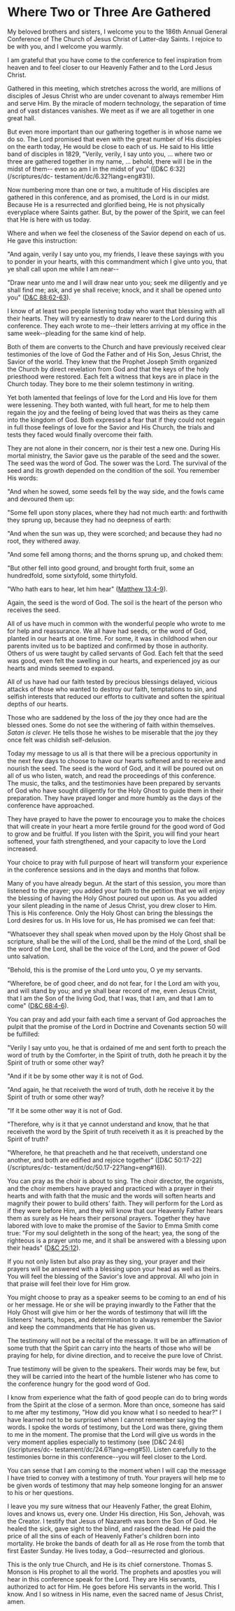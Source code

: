 # Where Two or Three Are Gathered

My beloved brothers and sisters, I welcome you to the 186th Annual General
Conference of The Church of Jesus Christ of Latter-day Saints. I rejoice to be
with you, and I welcome you warmly.

I am grateful that you have come to the conference to feel inspiration from
heaven and to feel closer to our Heavenly Father and to the Lord Jesus Christ.

Gathered in this meeting, which stretches across the world, are millions of
disciples of Jesus Christ who are under covenant to always remember Him and
serve Him. By the miracle of modern technology, the separation of time and of
vast distances vanishes. We meet as if we are all together in one great hall.

But even more important than our gathering together is in whose name we do so.
The Lord promised that even with the great number of His disciples on the
earth today, He would be close to each of us. He said to His little band of
disciples in 1829, "Verily, verily, I say unto you, ... where two or three are
gathered together in my name, ... behold, there will I be in the midst of them--
even so am I in the midst of you" ([D&amp;C 6:32](/scriptures/dc-
testament/dc/6.32?lang=eng#31)).

Now numbering more than one or two, a multitude of His disciples are gathered
in this conference, and as promised, the Lord is in our midst. Because He is a
resurrected and glorified being, He is not physically everyplace where Saints
gather. But, by the power of the Spirit, we can feel that He is here with us
today.

Where and when we feel the closeness of the Savior depend on each of us. He
gave this instruction:

"And again, verily I say unto you, my friends, I leave these sayings with you
to ponder in your hearts, with this commandment which I give unto you, that ye
shall call upon me while I am near--

"Draw near unto me and I will draw near unto you; seek me diligently and ye
shall find me; ask, and ye shall receive; knock, and it shall be opened unto
you" ([D&amp;C 88:62-63](/scriptures/dc-testament/dc/88.62-63?lang=eng#61)).

I know of at least two people listening today who want that blessing with all
their hearts. They will try earnestly to draw nearer to the Lord during this
conference. They each wrote to me--their letters arriving at my office in the
same week--pleading for the same kind of help.

Both of them are converts to the Church and have previously received clear
testimonies of the love of God the Father and of His Son, Jesus Christ, the
Savior of the world. They knew that the Prophet Joseph Smith organized the
Church by direct revelation from God and that the keys of the holy priesthood
were restored. Each felt a witness that keys are in place in the Church today.
They bore to me their solemn testimony in writing.

Yet both lamented that feelings of love for the Lord and His love for them
were lessening. They both wanted, with full heart, for me to help them regain
the joy and the feeling of being loved that was theirs as they came into the
kingdom of God. Both expressed a fear that if they could not regain in full
those feelings of love for the Savior and His Church, the trials and tests
they faced would finally overcome their faith.

They are not alone in their concern, nor is their test a new one. During His
mortal ministry, the Savior gave us the parable of the seed and the sower. The
seed was the word of God. The sower was the Lord. The survival of the seed and
its growth depended on the condition of the soil. You remember His words:

"And when he sowed, some seeds fell by the way side, and the fowls came and
devoured them up:

"Some fell upon stony places, where they had not much earth: and forthwith
they sprung up, because they had no deepness of earth:

"And when the sun was up, they were scorched; and because they had no root,
they withered away.

"And some fell among thorns; and the thorns sprung up, and choked them:

"But other fell into good ground, and brought forth fruit, some an
hundredfold, some sixtyfold, some thirtyfold.

"Who hath ears to hear, let him hear" ([Matthew
13:4-9](/scriptures/nt/matt/13.4-9?lang=eng#3)).

Again, the seed is the word of God. The soil is the heart of the person who
receives the seed.

All of us have much in common with the wonderful people who wrote to me for
help and reassurance. We all have had seeds, or the word of God, planted in
our hearts at one time. For some, it was in childhood when our parents invited
us to be baptized and confirmed by those in authority. Others of us were
taught by called servants of God. Each felt that the seed was good, even felt
the swelling in our hearts, and experienced joy as our hearts and minds seemed
to expand.

All of us have had our faith tested by precious blessings delayed, vicious
attacks of those who wanted to destroy our faith, temptations to sin, and
selfish interests that reduced our efforts to cultivate and soften the
spiritual depths of our hearts.

Those who are saddened by the loss of the joy they once had are the blessed
ones. Some do not see the withering of faith within themselves. _Satan is
clever._ He tells those he wishes to be miserable that the joy they once felt
was childish self-delusion.

Today my message to us all is that there will be a precious opportunity in the
next few days to choose to have our hearts softened and to receive and nourish
the seed. The seed is the word of God, and it will be poured out on all of us
who listen, watch, and read the proceedings of this conference. The music, the
talks, and the testimonies have been prepared by servants of God who have
sought diligently for the Holy Ghost to guide them in their preparation. They
have prayed longer and more humbly as the days of the conference have
approached.

They have prayed to have the power to encourage you to make the choices that
will create in your heart a more fertile ground for the good word of God to
grow and be fruitful. If you listen with the Spirit, you will find your heart
softened, your faith strengthened, and your capacity to love the Lord
increased.

Your choice to pray with full purpose of heart will transform your experience
in the conference sessions and in the days and months that follow.

Many of you have already begun. At the start of this session, you more than
listened to the prayer; you added your faith to the petition that we will
enjoy the blessing of having the Holy Ghost poured out upon us. As you added
your silent pleading in the name of Jesus Christ, you drew closer to Him. This
is His conference. Only the Holy Ghost can bring the blessings the Lord
desires for us. In His love for us, He has promised we can feel that:

"Whatsoever they shall speak when moved upon by the Holy Ghost shall be
scripture, shall be the will of the Lord, shall be the mind of the Lord, shall
be the word of the Lord, shall be the voice of the Lord, and the power of God
unto salvation.

"Behold, this is the promise of the Lord unto you, O ye my servants.

"Wherefore, be of good cheer, and do not fear, for I the Lord am with you, and
will stand by you; and ye shall bear record of me, even Jesus Christ, that I
am the Son of the living God, that I was, that I am, and that I am to come"
([D&amp;C 68:4-6](/scriptures/dc-testament/dc/68.4-6?lang=eng#3)).

You can pray and add your faith each time a servant of God approaches the
pulpit that the promise of the Lord in Doctrine and Covenants section 50 will
be fulfilled:

"Verily I say unto you, he that is ordained of me and sent forth to preach the
word of truth by the Comforter, in the Spirit of truth, doth he preach it by
the Spirit of truth or some other way?

"And if it be by some other way it is not of God.

"And again, he that receiveth the word of truth, doth he receive it by the
Spirit of truth or some other way?

"If it be some other way it is not of God.

"Therefore, why is it that ye cannot understand and know, that he that
receiveth the word by the Spirit of truth receiveth it as it is preached by
the Spirit of truth?

"Wherefore, he that preacheth and he that receiveth, understand one another,
and both are edified and rejoice together" ([D&amp;C 50:17-22](/scriptures/dc-
testament/dc/50.17-22?lang=eng#16)).

You can pray as the choir is about to sing. The choir director, the organists,
and the choir members have prayed and practiced with a prayer in their hearts
and with faith that the music and the words will soften hearts and magnify
their power to build others' faith. They will perform for the Lord as if they
were before Him, and they will know that our Heavenly Father hears them as
surely as He hears their personal prayers. Together they have labored with
love to make the promise of the Savior to Emma Smith come true: "For my soul
delighteth in the song of the heart; yea, the song of the righteous is a
prayer unto me, and it shall be answered with a blessing upon their heads"
([D&amp;C 25:12](/scriptures/dc-testament/dc/25.12?lang=eng#11)).

If you not only listen but also pray as they sing, your prayer and their
prayers will be answered with a blessing upon your head as well as theirs. You
will feel the blessing of the Savior's love and approval. All who join in that
praise will feel their love for Him grow.

You might choose to pray as a speaker seems to be coming to an end of his or
her message. He or she will be praying inwardly to the Father that the Holy
Ghost will give him or her the words of testimony that will lift the
listeners' hearts, hopes, and determination to always remember the Savior and
keep the commandments that He has given us.

The testimony will not be a recital of the message. It will be an affirmation
of some truth that the Spirit can carry into the hearts of those who will be
praying for help, for divine direction, and to receive the pure love of
Christ.

True testimony will be given to the speakers. Their words may be few, but they
will be carried into the heart of the humble listener who has come to the
conference hungry for the good word of God.

I know from experience what the faith of good people can do to bring words
from the Spirit at the close of a sermon. More than once, someone has said to
me after my testimony, "How did you know what I so needed to hear?" I have
learned not to be surprised when I cannot remember saying the words. I spoke
the words of testimony, but the Lord was there, giving them to me in the
moment. The promise that the Lord will give us words in the very moment
applies especially to testimony (see [D&amp;C 24:6](/scriptures/dc-
testament/dc/24.6?lang=eng#5)). Listen carefully to the testimonies borne in
this conference--you will feel closer to the Lord.

You can sense that I am coming to the moment when I will cap the message I
have tried to convey with a testimony of truth. Your prayers will help me to
be given words of testimony that may help someone longing for an answer to his
or her questions.

I leave you my sure witness that our Heavenly Father, the great Elohim, loves
and knows us, every one. Under His direction, His Son, Jehovah, was the
Creator. I testify that Jesus of Nazareth was born the Son of God. He healed
the sick, gave sight to the blind, and raised the dead. He paid the price of
all the sins of each of Heavenly Father's children born into mortality. He
broke the bands of death for all as He rose from the tomb that first Easter
Sunday. He lives today, a God--resurrected and glorious.

This is the only true Church, and He is its chief cornerstone. Thomas S.
Monson is His prophet to all the world. The prophets and apostles you will
hear in this conference speak for the Lord. They are His servants, authorized
to act for Him. He goes before His servants in the world. This I know. And I
so witness in His name, even the sacred name of Jesus Christ, amen.

